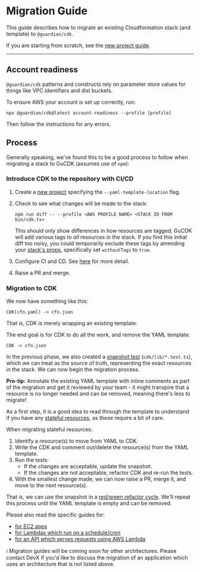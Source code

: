 # Migration Guide

This guide describes how to migrate an existing Cloudformation stack (and template) to `@guardian/cdk`.

If you are starting from scratch, see the [new project guide](setting-up-a-gucdk-project.md).

---

## Account readiness

`@guardian/cdk` patterns and constructs rely on parameter store values for things like VPC identifiers and dist buckets.

To ensure AWS your account is set up correctly, run:

    npx @guardian/cdk@latest account-readiness --profile [profile]

Then follow the instructions for any errors.

## Process
Generally speaking, we've found this to be a good process to follow when migrating a stack to GuCDK (assumes use of `npm`):

### Introduce CDK to the repository with CI/CD
1. Create a [new project](setting-up-a-gucdk-project.md) specifying the `--yaml-template-location` flag.
2. Check to see what changes will be made to the stack:

   ```shell
   npm run diff -- --profile <AWS PROFILE NAME> <STACK ID FROM bin/cdk.ts>
   ```

   This should only show differences in how resources are tagged; GuCDK will add various tags to _all_ resources in the stack.
   If you find this initial diff too noisy, you could temporarily exclude these tags by amending your [stack's props](https://guardian.github.io/cdk/interfaces/constructs_core.GuStackProps.html#withoutTags),
   specifically set `withoutTags` to `true`.

4. Configure CI and CD. See [here](setting-up-a-gucdk-project.md) for more detail.
5. Raise a PR and merge.

### Migration to CDK
We now have something like this:

```
CDK(cfn.yaml) -> cfn.json
```

That is, CDK is merely wrapping an existing template.

The end goal is for CDK to do all the work, and remove the YAML template:

```
CDK -> cfn.json
```

In the previous phase, we also created a [snapshot test](https://docs.aws.amazon.com/cdk/v2/guide/testing.html#testing_snapshot) (`cdk/lib/*.test.ts`),
which we can treat as the source of truth, representing the exact resources in the stack. We can now begin the migration process.

**Pro-tip:** Annotate the existing YAML template with inline comments as part of the migration and get it reviewed by your team - it might transpire that a resource is no longer needed and can be removed, meaning there's less to migrate!

As a first step, it is a good idea to read through the template to understand if you have any [stateful resources](stateful-resources.md), as these require a bit of care.

When migrating stateful resources:
1. Identify a resource(s) to move from YAML to CDK.
2. Write the CDK and comment out/delete the resource(s) from the YAML template.
3. Run the tests:
   - If the changes are acceptable, update the snapshot.
   - If the changes are not acceptable, refactor CDK and re-run the tests.
4. With the smallest change made, we can now raise a PR, merge it, and move to the next resource(s).

That is, we can use the snapshot in a [red/green refactor cycle](https://blog.cleancoder.com/uncle-bob/2014/12/17/TheCyclesOfTDD.html).
We'll repeat this process until the YAML template is empty and can be removed.

Please also read the specific guides for:
- [for EC2 apps](./migration-guide-ec2.md)
- [for Lambdas which run on a schedule/cron](./migration-guide-scheduled-lambda.md)
- [for an API which serves requests using AWS Lambda](./migration-guide-api-with-lambda.md)

:information_source: Migration guides will be coming soon for other architectures.
Please contact DevX if you'd like to discuss the migration of an application which uses an architecture that is not listed above.
